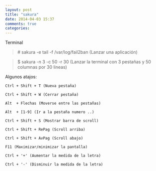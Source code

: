 ```yaml
---
layout: post
title: "sakura"
date: 2014-04-03 15:37
comments: true
categories: 
---
```

Terminal

>\# sakura -e tail -f /var/log/fail2ban (Lanzar una aplicación)

>$ sakura -n 3 -c 50 -r 30 (Lanzar la terminal con 3 pestañas y 50 columnas por 30 lineas)

Algunos atajos:

	Ctrl + Shift + T (Nueva pestaña)

	Ctrl + Shift + W (Cerrar pestaña)                  

	Alt  + Flechas (Moverse entre las pestañas)

	Alt  + [1-9] (Ir a la pestaña numero ..)

	Ctrl + Shift + S (Mostrar barra de scroll)

	Ctrl + Shift + RePag (Scroll arriba) 

	Ctrl + Shift + AvPag (Scroll abajo)

	F11 (Maximizar/minimizar la pantalla)                              

	Ctrl + '+' (Aumentar la medida de la letra)

	Ctrl + '-' (Disminuir la medida de la letra)     

